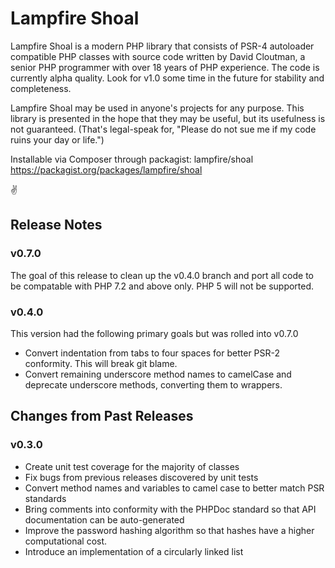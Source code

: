# Lampfire Shoal
Lampfire Shoal is a modern PHP library that consists of PSR-4 autoloader compatible PHP classes with source code written by David Cloutman, a senior PHP programmer with over 18 years of PHP experience. The code is currently alpha quality. Look for v1.0 some time in the future for stability and completeness.

Lampfire Shoal may be used in anyone's projects for any purpose. This library is presented in the hope that they may be useful, but its usefulness is not guaranteed. (That's legal-speak for, "Please do not sue me if my code ruins your day or life.")

Installable via Composer through packagist: lampfire/shoal
https://packagist.org/packages/lampfire/shoal

✌️

## Release Notes

### v0.7.0
The goal of this release to clean up the v0.4.0 branch and port all code to be compatable with PHP 7.2 and above only. PHP 5 will not be supported.

### v0.4.0
This version had the following primary goals but was rolled into v0.7.0

- Convert indentation from tabs to four spaces for better PSR-2 conformity. This will break git blame.
- Convert remaining underscore method names to camelCase and deprecate underscore methods, converting them to wrappers.

## Changes from Past Releases

### v0.3.0
- Create unit test coverage for the majority of classes
- Fix bugs from previous releases discovered by unit tests
- Convert method names and variables to camel case to better match PSR standards
- Bring comments into conformity with the PHPDoc standard so that API documentation can be auto-generated
- Improve the password hashing algorithm so that hashes have a higher computational cost.
- Introduce an implementation of a circularly linked list


